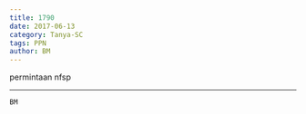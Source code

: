```yaml
---
title: 1790
date: 2017-06-13
category: Tanya-SC
tags: PPN
author: BM
---
```


permintaan nfsp

---



`BM`
